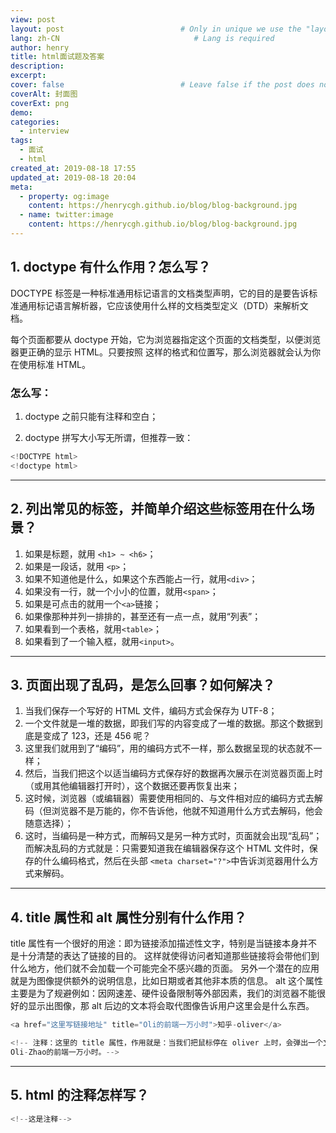```yaml
---
view: post
layout: post                          # Only in unique we use the "layout: post"
lang: zh-CN                              # Lang is required
author: henry
title: html面试题及答案
description: 
excerpt: 
cover: false                          # Leave false if the post does not have cover image, if there is set to true
coverAlt: 封面图
coverExt: png
demo: 
categories:
  - interview
tags: 
  - 面试
  - html
created_at: 2019-08-18 17:55
updated_at: 2019-08-18 20:04
meta:
  - property: og:image
    content: https://henrycgh.github.io/blog/blog-background.jpg
  - name: twitter:image
    content: https://henrycgh.github.io/blog/blog-background.jpg
---
```


## 1. doctype 有什么作用？怎么写？
DOCTYPE 标签是一种标准通用标记语言的文档类型声明，它的目的是要告诉标准通用标记语言解析器，它应该使用什么样的文档类型定义（DTD）来解析文档。

每个页面都要从 doctype 开始，它为浏览器指定这个页面的文档类型，以便浏览器更正确的显示 HTML。只要按照<!DOCTYPE html> 这样的格式和位置写，那么浏览器就会认为你在使用标准 HTML。
### 怎么写：
 1.  doctype 之前只能有注释和空白；

 2.  doctype 拼写大小写无所谓，但推荐一致：

```js
<!DOCTYPE html>
<!doctype html> 
```
---
## 2. 列出常见的标签，并简单介绍这些标签用在什么场景？
1. 如果是标题，就用 `<h1> ~ <h6>`；
2. 如果是一段话，就用 `<p>`；
3. 如果不知道他是什么，如果这个东西能占一行，就用`<div>`；
4. 如果没有一行，就一个小小的位置，就用`<span>`；
5. 如果是可点击的就用一个`<a>`链接；
6. 如果像那种并列一排排的，甚至还有一点一点，就用“列表”；
7. 如果看到一个表格，就用`<table>`；
8. 如果看到了一个输入框，就用`<input>`。
---
## 3. 页面出现了乱码，是怎么回事？如何解决？
1. 当我们保存一个写好的 HTML 文件，编码方式会保存为 UTF-8；
2. 一个文件就是一堆的数据，即我们写的内容变成了一堆的数据。那这个数据到底是变成了 123，还是 456 呢？
3. 这里我们就用到了“编码”，用的编码方式不一样，那么数据呈现的状态就不一样；
4. 然后，当我们把这个以适当编码方式保存好的数据再次展示在浏览器页面上时（或用其他编辑器打开时），这个数据还要再恢复出来；
5. 这时候，浏览器（或编辑器）需要使用相同的、与文件相对应的编码方式去解码（但浏览器不是万能的，你不告诉他，他就不知道用什么方式去解码，他会随意选择）；
6. 这时，当编码是一种方式，而解码又是另一种方式时，页面就会出现“乱码”；而解决乱码的方式就是：只需要知道我在编辑器保存这个 HTML 文件时，保存的什么编码格式，然后在头部 `<meta charset="?">`中告诉浏览器用什么方式来解码。
---
## 4. title 属性和 alt 属性分别有什么作用？
title 属性有一个很好的用途：即为链接添加描述性文字，特别是当链接本身并不是十分清楚的表达了链接的目的。
这样就使得访问者知道那些链接将会带他们到什么地方，他们就不会加载一个可能完全不感兴趣的页面。
另外一个潜在的应用就是为图像提供额外的说明信息，比如日期或者其他非本质的信息。
alt 这个属性主要是为了规避例如：因网速差、硬件设备限制等外部因素，我们的浏览器不能很好的显示出图像，那 alt 后边的文本将会取代图像告诉用户这里会是什么东西。
```js
<a href="这里写链接地址" title="Oli的前端一万小时">知乎-oliver</a>

<!-- 注释：这里的 title 属性，作用就是：当我们把鼠标停在 oliver 上时，会弹出一个文本框：
Oli-Zhao的前端一万小时。-->
```
---
## 5. html 的注释怎样写？
```js
<!--这是注释-->
```